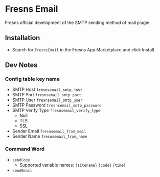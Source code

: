 # Fresns Email

Fresns official development of the SMTP sending method of mail plugin.

## Installation

- Search for `FresnsEmail` in the Fresns App Marketplace and click Install.

## Dev Notes

### Config table key name

- SMTP Host `fresnsemail_smtp_host`
- SMTP Port `fresnsemail_smtp_port`
- SMTP User `fresnsemail_smtp_user`
- SMTP Password `fresnsemail_smtp_password`
- SMTP Verify Type `fresnsemail_verify_type`
    - Null
    - TLS
    - SSL
- Sender Email `fresnsemail_from_mail`
- Sender Name `fresnsemail_from_name`

### Command Word

- `sendCode`
    - Supported variable names: `{sitename}` `{code}` `{time}`
- `sendEmail`
